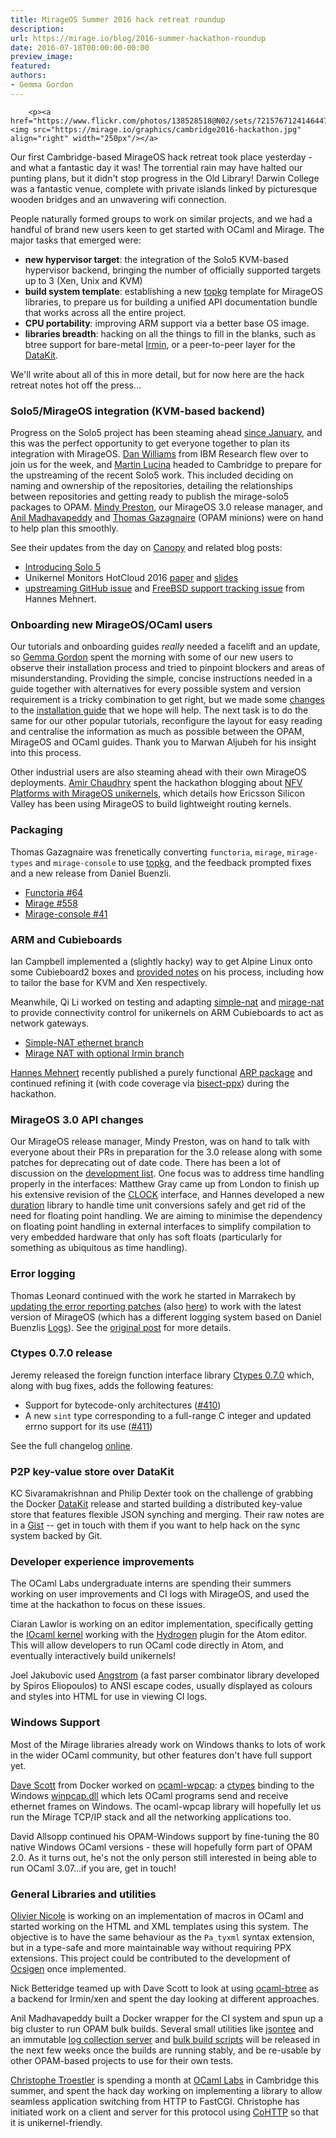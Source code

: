 ```yaml
---
title: MirageOS Summer 2016 hack retreat roundup
description:
url: https://mirage.io/blog/2016-summer-hackathon-roundup
date: 2016-07-18T00:00:00-00:00
preview_image:
featured:
authors:
- Gemma Gordon
---
```



        <p><a href="https://www.flickr.com/photos/138528518@N02/sets/72157671241464475"><img src="https://mirage.io/graphics/cambridge2016-hackathon.jpg" align="right" width="250px"/></a>
Our first Cambridge-based MirageOS hack retreat took place yesterday - and what a fantastic day it was! The torrential rain may have halted our punting plans, but it didn't stop progress in the Old Library! Darwin College was a fantastic venue, complete with private islands linked by picturesque wooden bridges and an unwavering wifi connection.</p>
<p>People naturally formed groups to work on similar projects, and we had a handful of brand new users keen to get started with OCaml and Mirage.  The major tasks that emerged were:</p>
<ul>
<li><strong>new hypervisor target</strong>: the integration of the Solo5 KVM-based hypervisor backend, bringing the number of officially supported targets up to 3 (Xen, Unix and KVM)
</li>
<li><strong>build system template</strong>: establishing a new <a href="https://erratique.ch/software/topkg">topkg</a>  template for MirageOS libraries, to prepare us for building a unified API documentation bundle that works across all the entire project.
</li>
<li><strong>CPU portability</strong>: improving ARM support via a better base OS image.
</li>
<li><strong>libraries breadth</strong>: hacking on all the things to fill in the blanks, such as btree support for bare-metal <a href="https://github.com/mirage/irmin">Irmin</a>, or a peer-to-peer layer for the <a href="https://github.com/docker/datakit">DataKit</a>.
</li>
</ul>
<p>We'll write about all of this in more detail, but for now here are the hack retreat notes hot off the press...</p>
<h3>Solo5/MirageOS integration (KVM-based backend)</h3>
<p>Progress on the Solo5 project has been steaming ahead <a href="https://mirage.io/blog/introducing-solo5">since January</a>, and this was the perfect opportunity to get everyone together to plan its integration with MirageOS. <a href="http://researcher.ibm.com/researcher/view.php?person=us-djwillia">Dan Williams</a> from IBM Research flew over to join us for the week, and <a href="https://github.com/mato">Martin Lucina</a> headed to Cambridge to prepare for the upstreaming of the recent Solo5 work. This included deciding on naming and ownership of the repositories, detailing the relationships between repositories and getting ready to publish the mirage-solo5 packages to OPAM. <a href="http://somerandomidiot.com">Mindy Preston</a>, our MirageOS 3.0 release manager, and <a href="http://anil.recoil.org">Anil Madhavapeddy</a> and <a href="http://gazagnaire.org">Thomas Gazagnaire</a> (OPAM minions) were on hand to help plan this smoothly.</p>
<p>See their updates from the day on <a href="http://canopy.mirage.io/Posts/Solo5">Canopy</a> and related blog posts:</p>
<ul>
<li><a href="https://mirage.io/blog/introducing-solo5">Introducing Solo 5</a>
</li>
<li>Unikernel Monitors HotCloud 2016 <a href="https://www.usenix.org/system/files/conference/hotcloud16/hotcloud16_williams.pdf">paper</a> and <a href="https://www.usenix.org/sites/default/files/conference/protected-files/hotcloud16_slides_williams.pdf">slides</a>
</li>
<li><a href="https://github.com/Solo5/solo5/issues/36">upstreaming GitHub issue</a> and <a href="https://github.com/Solo5/solo5/issues/61">FreeBSD support tracking issue</a> from Hannes Mehnert.
</li>
</ul>
<h3>Onboarding new MirageOS/OCaml users</h3>
<p>Our tutorials and onboarding guides <em>really</em> needed a facelift and an update, so <a href="https://ocaml.io/w/User:GemmaG">Gemma Gordon</a> spent the morning with some of our new users to observe their installation process and tried to pinpoint blockers and areas of misunderstanding. Providing the simple, concise instructions needed in a guide together with alternatives for every possible system and version requirement is a tricky combination to get right, but we made some <a href="https://github.com/mirage/mirage-www/pull/468">changes</a> to the <a href="https://mirage.io/docs/install">installation guide</a> that we hope will help. The next task is to do the same for our other popular tutorials, reconfigure the layout for easy reading and centralise the information as much as possible between the OPAM, MirageOS and OCaml guides. Thank you to Marwan Aljubeh for his insight into this process.</p>
<p>Other industrial users are also steaming ahead with their own MirageOS deployments. <a href="http://amirchaudhry.com">Amir Chaudhry</a> spent the hackathon blogging about <a href="http://unikernel.org/blog/2016/unikernel-nfv-platform">NFV Platforms with MirageOS unikernels</a>, which details how Ericsson Silicon Valley has been using MirageOS to build lightweight routing kernels.</p>
<h3>Packaging</h3>
<p>Thomas Gazagnaire was frenetically converting <code>functoria</code>, <code>mirage</code>, <code>mirage-types</code> and <code>mirage-console</code> to use <a href="https://github.com/dbuenzli/topkg">topkg</a>, and the feedback prompted fixes and a new release from Daniel Buenzli.</p>
<ul>
<li><a href="https://github.com/mirage/functoria/pull/64">Functoria #64</a>
</li>
<li><a href="https://github.com/mirage/mirage/pull/558">Mirage #558</a>
</li>
<li><a href="https://github.com/mirage/mirage-console/pull/41">Mirage-console #41</a>
</li>
</ul>
<h3>ARM and Cubieboards</h3>
<p>Ian Campbell implemented a (slightly hacky) way to get Alpine Linux onto some Cubieboard2 boxes and <a href="https://gist.github.com/ijc25/612b8b7975e9461c3584b1402df2cb34">provided notes</a> on his process, including how to tailor the base for KVM and Xen respectively.</p>
<p>Meanwhile, Qi Li worked on testing and adapting <a href="https://github.com/yomimono/simple-nat">simple-nat</a> and <a href="https://github.com/yomimono/mirage-nat">mirage-nat</a> to provide connectivity control for unikernels on ARM Cubieboards to act as network gateways.</p>
<ul>
<li><a href="https://github.com/yomimono/simple-nat/tree/ethernet-level-no-irmin">Simple-NAT ethernet branch</a>
</li>
<li><a href="https://github.com/yomimono/mirage-nat/tree/depopt_irmin">Mirage NAT with optional Irmin branch</a>
</li>
</ul>
<p><a href="https://www.cl.cam.ac.uk/~hm519/">Hannes Mehnert</a> recently published a purely functional <a href="https://github.com/hannesm/arp">ARP package</a> and continued refining it (with code coverage via <a href="https://github.com/aantron/bisect_ppx">bisect-ppx</a>) during the hackathon.</p>
<h3>MirageOS 3.0 API changes</h3>
<p>Our MirageOS release manager, Mindy Preston, was on hand to talk with everyone about their PRs in preparation for the 3.0 release along with some patches for deprecating out of date code.  There has been a lot of discussion on the <a href="https://lists.xenproject.org/archives/html/mirageos-devel/2016-07/msg00000.html">development list</a>.  One focus was to address time handling properly in the interfaces: Matthew Gray came up from London to finish up his extensive revision of the <a href="https://github.com/mirage/mirage/issues/442">CLOCK</a> interface, and Hannes developed a new <a href="https://github.com/hannesm/duration">duration</a> library to handle time unit conversions safely and get rid of the need for floating point handling.  We are aiming to minimise the dependency on floating point handling in external interfaces to simplify compilation to very embedded hardware that only has soft floats (particularly for something as ubiquitous as time handling).</p>
<h3>Error logging</h3>
<p>Thomas Leonard continued with the work he started in Marrakech by <a href="https://github.com/mirage/functoria/pull/55">updating the error reporting patches</a> (also <a href="https://github.com/mirage/mirage-dev/pull/107">here</a>) to work with the latest version of MirageOS (which has a different logging system based on Daniel Buenzlis <a href="http://erratique.ch/software/logs">Logs</a>). See the <a href="http://canopy.mirage.io/Posts/Errors">original post</a> for more details.</p>
<h3>Ctypes 0.7.0 release</h3>
<p>Jeremy released the foreign function interface library <a href="https://github.com/ocamllabs/ocaml-ctypes/releases/tag/0.7.0">Ctypes 0.7.0</a> which, along with bug fixes, adds the following features:</p>
<ul>
<li>Support for bytecode-only architectures (<a href="https://github.com/ocamllabs/ocaml-ctypes/issues/410">#410</a>)
</li>
<li>A new <code>sint</code> type corresponding to a full-range C integer and updated errno support for its use (<a href="https://github.com/ocamllabs/ocaml-ctypes/issues/411">#411</a>)
</li>
</ul>
<p>See the full changelog <a href="https://github.com/ocamllabs/ocaml-ctypes/blob/master/CHANGES.md">online</a>.</p>
<h3>P2P key-value store over DataKit</h3>
<p>KC Sivaramakrishnan and Philip Dexter took on the challenge of grabbing the Docker <a href="https://github.com/docker/datakit">DataKit</a> release and started building a distributed key-value store that features flexible JSON synching and merging.  Their raw notes are in a <a href="https://gist.github.com/kayceesrk/d3edb2da0aa9a3d40e9e3f838b67bd1a">Gist</a> -- get in touch with them if you want to help hack on the sync system backed by Git.</p>
<h3>Developer experience improvements</h3>
<p>The OCaml Labs undergraduate interns are spending their summers working on user improvements and CI logs with MirageOS, and used the time at the hackathon to focus on these issues.</p>
<p>Ciaran Lawlor is working on an editor implementation, specifically getting the <a href="https://github.com/andrewray/iocaml">IOcaml kernel</a> working with the <a href="https://github.com/nteract/hydrogen">Hydrogen</a> plugin for the Atom editor. This will allow developers to run OCaml code directly in Atom, and eventually interactively build unikernels!</p>
<p>Joel Jakubovic used <a href="https://github.com/inhabitedtype/angstrom">Angstrom</a> (a fast parser combinator library developed by Spiros Eliopoulos) to ANSI escape codes, usually displayed as colours and styles into HTML for use in viewing CI logs.</p>
<h3>Windows Support</h3>
<p>Most of the Mirage libraries already work on Windows thanks to lots of work in the wider OCaml community, but other features don't have full support yet.</p>
<p><a href="http://dave.recoil.org">Dave Scott</a> from Docker worked on <a href="https://github.com/djs55/ocaml-wpcap">ocaml-wpcap</a>: a <a href="https://github.com/ocamllabs/ocaml-ctypes">ctypes</a> binding to the Windows <a href="http://www.winpcap.org">winpcap.dll</a> which lets OCaml programs send and receive ethernet frames on Windows. The ocaml-wpcap library will hopefully let us run the Mirage TCP/IP stack and all the networking applications too.</p>
<p>David Allsopp continued his OPAM-Windows support by fine-tuning the 80 native Windows OCaml versions - these will hopefully form part of OPAM 2.0. As it turns out, he's not the only person still interested in being able to run OCaml 3.07...if you are, get in touch!</p>
<h3>General Libraries and utilities</h3>
<p><a href="https://github.com/OlivierNicole">Olivier Nicole</a> is working on an implementation of macros in OCaml and started working on the
HTML and XML templates using this system. The objective is to have the same
behaviour as the <code>Pa_tyxml</code> syntax extension, but in a type-safe and more
maintainable way without requiring PPX extensions. This project could be
contributed to the development of <a href="http://ocsigen.org">Ocsigen</a> once implemented.</p>
<p>Nick Betteridge teamed up with Dave Scott to look at using
<a href="https://github.com/djs55/ocaml-btree">ocaml-btree</a> as a backend for Irmin/xen
and spent the day looking at different approaches.</p>
<p>Anil Madhavapeddy built a Docker wrapper for the CI system and spun up a big cluster
to run OPAM bulk builds.  Several small utilities like <a href="https://github.com/avsm/jsontee">jsontee</a> and
an immutable <a href="https://github.com/avsm/opam-log-server">log collection server</a> and
<a href="https://github.com/avsm/opam-bulk-builder">bulk build scripts</a> will be released in the
next few weeks once the builds are running stably, and be re-usable by other OPAM-based
projects to use for their own tests.</p>
<p><a href="https://github.com/Chris00">Christophe Troestler</a> is spending a month at
<a href="https://ocaml.io">OCaml Labs</a> in Cambridge this summer, and spent the hack day
working on implementing a library to allow seamless application switching from
HTTP to FastCGI. Christophe has initiated work on a client and server for this
protocol using <a href="https://github.com/mirage/ocaml-cohttp">CoHTTP</a> so that it is
unikernel-friendly.</p>

      

